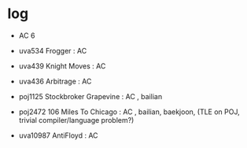 # log
- AC 6

- uva534 Frogger : AC
- uva439 Knight Moves : AC
- uva436 Arbitrage : AC
- poj1125 Stockbroker Grapevine : AC , bailian
- poj2472 106 Miles To Chicago : AC , bailian, baekjoon, (TLE on POJ, trivial compiler/language problem?)
- uva10987 AntiFloyd : AC
